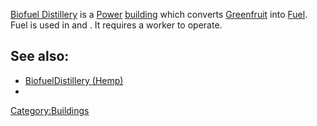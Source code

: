 [Biofuel Distillery](Biofuel_Distillery.md "wikilink") is a
[Power](Power.md "wikilink") [building](Buildings_List.md "wikilink") which
converts [Greenfruit](Greenfruit.md "wikilink") into
[Fuel](Fuel.md "wikilink"). Fuel is used in [](Generator_II.md) and [](Small_Generator.md). It requires a worker to
operate.



## See also:

- [BiofuelDistillery (Hemp)](Biofuel_Distillery_(Hemp).md "wikilink")
- [](Biofuel_Distillery_(Wheatstraw).md)

[Category:Buildings](Category:Buildings "wikilink")